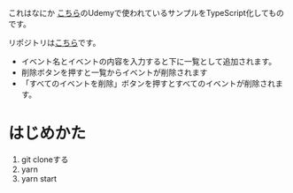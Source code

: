  これはなにか
[こちら](https://www.udemy.com/course/react-hooks-101/learn/lecture/15049598)のUdemyで使われているサンプルをTypeScript化してものです。

リポジトリは[こちら](https://github.com/DiveIntoHacking/react-hooks-101)です。

* イベント名とイベントの内容を入力すると下に一覧として追加されます。
* 削除ボタンを押すと一覧からイベントが削除されます
* 「すべてのイベントを削除」ボタンを押すとすべてのイベントが削除されます。

# はじめかた

1. git cloneする
2. yarn
3. yarn start
